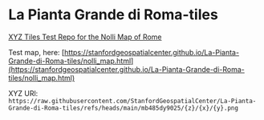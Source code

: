 # La Pianta Grande di Roma-tiles

[XYZ Tiles Test Repo for the Nolli Map of Rome](https://github.com/StanfordGeospatialCenter/La-Pianta-Grande-di-Roma-tiles)

Test map, here: [https://stanfordgeospatialcenter.github.io/La-Pianta-Grande-di-Roma-tiles/nolli_map.html](https://stanfordgeospatialcenter.github.io/La-Pianta-Grande-di-Roma-tiles/nolli_map.html)

XYZ URl: `https://raw.githubusercontent.com/StanfordGeospatialCenter/La-Pianta-Grande-di-Roma-tiles/refs/heads/main/mb485dy9025/{z}/{x}/{y}.png`
